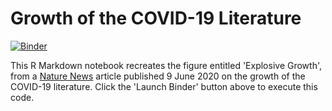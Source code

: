 # Growth of the COVID-19 Literature
[![Binder](https://mybinder.org/badge_logo.svg)](https://mybinder.org/v2/gh/jperkel/covidlit/master?urlpath=rstudio)

This R Markdown notebook recreates the figure entitled 'Explosive Growth', from a [Nature News](https://www.nature.com/articles/d41586-020-01733-7) article published 9 June 2020 on the growth of the COVID-19 literature. Click the 'Launch Binder' button above to execute this code. 
